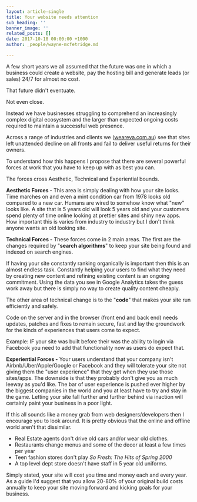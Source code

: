 ```yaml
---
layout: article-single
title: Your website needs attention
sub_heading: ''
banner_image: ''
related_posts: []
date: 2017-10-18 00:00:00 +1000
author: _people/wayne-mcfetridge.md

---
```

A few short years we all assumed that the future was one in which a business could create a website, pay the hosting bill and generate leads (or sales) 24/7 for almost no cost.

That future didn't eventuate.

Not even close.

Instead we have businesses struggling to comprehend an increasingly complex digital ecosystem and the larger than expected ongoing costs required to maintain a successful web presence.

Across a range of industries and clients we ([weareva.com.au](http://weareva.com.au/)) see that sites left unattended decline on all fronts and fail to deliver useful returns for their owners.

To understand how this happens I propose that there are several powerful forces at work that you have to keep up with as best you can.

The forces cross Aesthetic, Technical and Experiential bounds.

**Aesthetic Forces -** This area is simply dealing with how your site looks. Time marches on and even a mint condition car from 1978 looks old compared to a new car. Humans are wired to somehow know what "new" looks like. A site that is 5 years old will look 5 years old and your customers spend plenty of time online looking at prettier sites and shiny new apps. How important this is varies from industry to industry but I don't think anyone wants an old looking site.

**Technical Forces -** These forces come in 2 main areas. The first are the changes required by "**search algorithms**" to keep your site being found and indexed on search engines.

If having your site constantly ranking organically is important then this is an almost endless task. Constantly helping your users to find what they need by creating new content and refining existing content is an ongoing commitment. Using the data you see in Google Analytics takes the guess work away but there is simply no way to create quality content cheaply.

The other area of technical change is to the "**code**" that makes your site run efficiently and safely.

Code on the server and in the browser (front end and back end) needs updates, patches and fixes to remain secure, fast and lay the groundwork for the kinds of experiences that users come to expect.

Example: IF your site was built before their was the ability to login via Facebook you need to add that functionality now as users do expect that.

**Experiential Forces -** Your users understand that your company isn't Airbnb/Uber/Apple/Google or Facebook and they will tolerate your site not giving them the "user experience" that they get when they use those sites/apps. The downside is that they probably don't give you as much leeway as you'd like. The bar of user experience is pushed ever higher by the biggest companies in the world and you at least have to try and stay in the game. Letting your site fall further and further behind via inaction will certainly paint your business in a poor light.

If this all sounds like a money grab from web designers/developers then I encourage you to look around. It is pretty obvious that the online and offline world aren't that dissimilar.

* Real Estate agents don't drive old cars and/or wear old clothes.
* Restaurants change menus and some of the decor at least a few times per year
* Teen fashion stores don't play _So Fresh: The Hits of Spring 2000_
* A top level dept store doesn't have staff in 5 year old uniforms.

Simply stated, your site will cost you time and money each and every year. As a guide I'd suggest that you allow 20-80% of your original build costs annually to keep your site moving forward and kicking goals for your business.